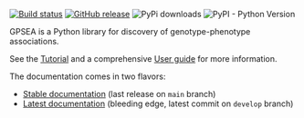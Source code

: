 [![Build status](https://github.com/monarch-initiative/gpsea/workflows/CI/badge.svg)](https://github.com/monarch-initiative/gpsea/actions/workflows/python_ci.yml)
[![GitHub release](https://img.shields.io/github/release/monarch-initiative/gpsea.svg)](https://github.com/monarch-initiative/gpsea/releases)
![PyPi downloads](https://img.shields.io/pypi/dm/gpsea.svg?label=Pypi%20downloads)
![PyPI - Python Version](https://img.shields.io/pypi/pyversions/gpsea)

GPSEA is a Python library for discovery of genotype-phenotype associations.

See the [Tutorial](https://monarch-initiative.github.io/gpsea/stable/tutorial.html) 
and a comprehensive [User guide](https://monarch-initiative.github.io/gpsea/stable/user-guide/index.html)
for more information.

The documentation comes in two flavors:

- [Stable documentation](https://monarch-initiative.github.io/gpsea/stable/) (last release on `main` branch)
- [Latest documentation](https://monarch-initiative.github.io/gpsea/latest) (bleeding edge, latest commit on `develop` branch)
